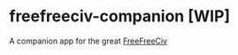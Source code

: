 # freefreeciv-companion [WIP]
A companion app for the great [FreeFreeCiv](https://github.com/Arveto/freefreeciv)
